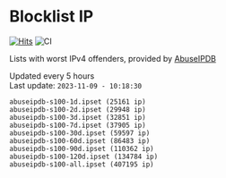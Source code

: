 # Blocklist IP

[![Hits](https://hits.seeyoufarm.com/api/count/incr/badge.svg?url=https%3A%2F%2Fgithub.com%2Fborestad%2Fblocklist-ip%2F&count_bg=%2379C83D&title_bg=%23555555&icon=&icon_color=%23E7E7E7&title=hits&edge_flat=false)](https://hits.seeyoufarm.com)  ![CI](https://img.shields.io/github/workflow/status/borestad/blocklist-ip/CI?style=flat-square)

Lists with worst IPv4 offenders, provided by [AbuseIPDB](https://www.abuseipdb.com/)

<!-- FOOTER-PLACEHOLDER -->
Updated every 5 hours<br>
Last update: `2023-11-09 - 10:18:30`
```
abuseipdb-s100-1d.ipset (25161 ip)
abuseipdb-s100-2d.ipset (29948 ip)
abuseipdb-s100-3d.ipset (32851 ip)
abuseipdb-s100-7d.ipset (37905 ip)
abuseipdb-s100-30d.ipset (59597 ip)
abuseipdb-s100-60d.ipset (86483 ip)
abuseipdb-s100-90d.ipset (110362 ip)
abuseipdb-s100-120d.ipset (134784 ip)
abuseipdb-s100-all.ipset (407195 ip)
```
